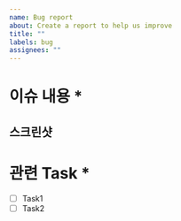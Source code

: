 ```yaml
---
name: Bug report
about: Create a report to help us improve
title: ""
labels: bug
assignees: ""
---
```


# 이슈 내용 \*

<!-- 이슈가 발생하는 상황과 이슈의 내용을 자세히 설명해주세요 -->

## 스크린샷

# 관련 Task \*

- [ ] Task1
- [ ] Task2
